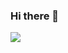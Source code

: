 ### Hi there 👋

<img align="left" src="https://github-readme-stats.vercel.app/api?username=liqiangz&show_icons=true&icon_color=CE1D2D&text_color=718096&bg_color=00000000&hide_title=true&hide_border=true" />

<!--
**pg-yang/pg-yang** is a ✨ _special_ ✨ repository because its `README.md` (this file) appears on your GitHub profile.

Here are some ideas to get you started:

- 🔭 I’m currently working on ...
- 🌱 I’m currently learning ...
- 👯 I’m looking to collaborate on ...
- 🤔 I’m looking for help with ...
- 💬 Ask me about ...
- 📫 How to reach me: ...
- 😄 Pronouns: ...
- ⚡ Fun fact: ...
-->
